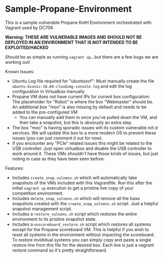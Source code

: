 # Sample-Propane-Environment
This is a sample vulnerable Propane KotH Environment orchestrated with Vagrant used by DC706

**Warning: THESE ARE VULNERABLE IMAGES AND SHOULD NOT BE DEPLOYED IN AN ENVIRONMENT THAT IS NOT INTENDED TO BE EXPLOITED/HACKED**

*Should* be as simple as running `vagrant up`...but there are a few bugs we are working out!

Known Issues:
- Ubuntu Log file required for "ubuntuovf": Must manually create the file ` ubuntu-bionic-18.04-cloudimg-console.log` and edit the log configuration in Virtualbox manually
- Propane VM does not have current IPs for current box configuration: The placeholder for "Robot" is where the box "Webmaster" should be. An additional box "moo" is also missing by default and needs to be added to the pre-configured VM
    - You can manually add them in once you've pulled down the VM, and then take a snapshot, but this is obviously an extra step.
- The box "moo" is having sporadic issues wih its custom vulnerable init.d services. We will update this box to a more modern OS to prevent these issues (you can just comment it out for now). 
- If you encounter any "PCIe" related issues this might be related to the USB controller. Just open virtualbox and disable the USB controller to work around it. These VMs *shouldn't* have those kinds of issues, but just noting in case as they have been seen before.

Features:
- Includes `create_snap_vulnenv.sh` which will automatically take snapshots of the VMs included with this Vagrantfile. Run this after the initial `vagrant up` execution to get a pristine live copy of your competition environment.
- Includes `delete_snap_vulnenv.sh` which will remove all the base snapshots created with the `create_snap_vulnenv.sh` script. Just a helpful snapshot management script.
- Includes a `restore_vulnenv.sh` script which restores the entire environment to its pristine snapshot state.
- Includes a `noscoreboard_restore.sh` script which restores all systems except for the Propane scoreboard VM. This is helpful if you wish to reset all systems in the environment without impacting the scoreboard. To restore invididual systems you can simply copy and paste a single restore line from this file for the desired box. Each line is just a vagrant restore command so it's pretty straightforward.
